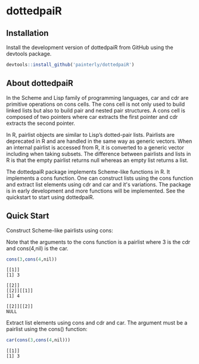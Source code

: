 # dottedpaiR

## Installation

Install the development version of dottedpaiR from GitHub using the devtools package.

```r
devtools::install_github('painterly/dottedpaiR')
```

## About dottedpaiR

In the Scheme and Lisp family of programming languages, car and cdr are primitive operations on cons cells. The cons cell is not only used to build linked lists but also to build pair and nested pair structures. A cons cell is composed of two pointers where car extracts the first pointer and cdr extracts the second pointer.

In R, pairlist objects are similar to Lisp’s dotted-pair lists. Pairlists are deprecated in R and are handled in the same way as generic vectors. When an internal pairlist is accessed from R, it is converted to a generic vector including when taking subsets. The difference between pairlists and lists in R is that the empty pairlist returns null whereas an empty list returns a list.

The dottedpaiR package implements Scheme-like functions in R. It implements a cons function. One can construct lists using the cons function and extract list elements using cdr and car and it's variations. The package is in early development and more functions will be implemented. See the quickstart to start using dottedpaiR.

## Quick Start

Construct Scheme-like pairlists using cons:

Note that the arguments to the cons function is a pairlist where 3 is the cdr and cons(4,nil) is the car.

```r
cons(3,cons(4,nil))
```
```
[[1]]
[1] 3

[[2]]
[[2]][[1]]
[1] 4

[[2]][[2]]
NULL
```

Extract list elements using cons and cdr and car. The argument must be a pairlist using the cons() function:

```r
car(cons(3,cons(4,nil)))
```
```
[[1]]
[1] 3
```



